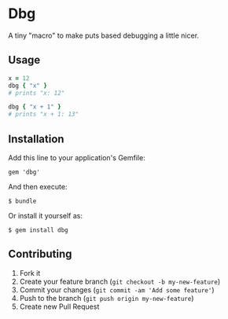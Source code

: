 # Dbg

A tiny "macro" to make puts based debugging a little nicer.

## Usage

```ruby
x = 12
dbg { "x" }
# prints "x: 12"

dbg { "x + 1" }
# prints "x + 1: 13"
```

## Installation

Add this line to your application's Gemfile:

    gem 'dbg'

And then execute:

    $ bundle

Or install it yourself as:

    $ gem install dbg

## Contributing

1. Fork it
2. Create your feature branch (`git checkout -b my-new-feature`)
3. Commit your changes (`git commit -am 'Add some feature'`)
4. Push to the branch (`git push origin my-new-feature`)
5. Create new Pull Request
